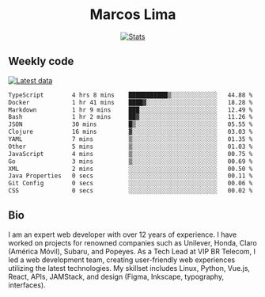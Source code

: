 <div align="center">
  <h1>Marcos Lima</h1>
  
  <a href="https://skvggor.dev">
    <img src="https://github.com/skvggor/skvggor/assets/958723/3c85f137-8d74-4cc8-a2b1-877784f3e44d" alt="Stats" />
  </a>
</div>

## Weekly code

[![Latest data](https://github.com/skvggor/skvggor/actions/workflows/main.yml/badge.svg)](https://github.com/skvggor/skvggor/actions/workflows/main.yml)

<!--START_SECTION:waka-->

```txt
TypeScript        4 hrs 8 mins    ███████████▒░░░░░░░░░░░░░   44.88 %
Docker            1 hr 41 mins    ████▓░░░░░░░░░░░░░░░░░░░░   18.28 %
Markdown          1 hr 9 mins     ███░░░░░░░░░░░░░░░░░░░░░░   12.49 %
Bash              1 hr 2 mins     ██▓░░░░░░░░░░░░░░░░░░░░░░   11.26 %
JSON              30 mins         █▒░░░░░░░░░░░░░░░░░░░░░░░   05.55 %
Clojure           16 mins         ▓░░░░░░░░░░░░░░░░░░░░░░░░   03.03 %
YAML              7 mins          ▒░░░░░░░░░░░░░░░░░░░░░░░░   01.35 %
Other             5 mins          ▒░░░░░░░░░░░░░░░░░░░░░░░░   01.03 %
JavaScript        4 mins          ▒░░░░░░░░░░░░░░░░░░░░░░░░   00.75 %
Go                3 mins          ▒░░░░░░░░░░░░░░░░░░░░░░░░   00.69 %
XML               2 mins          ░░░░░░░░░░░░░░░░░░░░░░░░░   00.50 %
Java Properties   0 secs          ░░░░░░░░░░░░░░░░░░░░░░░░░   00.11 %
Git Config        0 secs          ░░░░░░░░░░░░░░░░░░░░░░░░░   00.06 %
CSS               0 secs          ░░░░░░░░░░░░░░░░░░░░░░░░░   00.02 %
```

<!--END_SECTION:waka-->

## Bio

<p>I am an expert web developer with over 12 years of experience. I have worked on projects for renowned companies such as Unilever, Honda, Claro (América Móvil), Subaru, and Popeyes. As a Tech Lead at VIP BR Telecom, I led a web development team, creating user-friendly web experiences utilizing the latest technologies. My skillset includes Linux, Python, Vue.js, React, APIs, JAMStack, and design (Figma, Inkscape, typography, interfaces).</p>

<!-- </details> -->

<!-- <div align="center">
  <h2>🤖 Recent Code Activity</h2>
  <img width="500" src="https://github-readme-stats.vercel.app/api/wakatime?username=skvggor&hide_title=true&layout=compact&theme=transparent" alt="Wakatime Stats" />
</div>

<br>

<div align="center">
  <h2>📈 GitHub Stats</h2>
  <img width="500" src="https://github-readme-stats.vercel.app/api?username=skvggor&show_icons=true&theme=transparent&hide_title=true&count_private=true" alt="GitHub Stats" />
</div>
 -->
